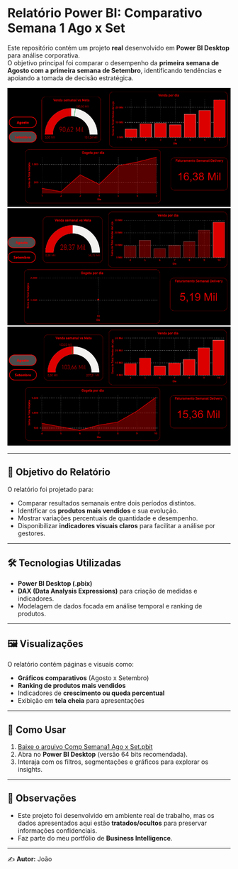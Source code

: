 # Relatório Power BI: Comparativo Semana 1 Ago x Set

Este repositório contém um projeto **real** desenvolvido em **Power BI Desktop** para análise corporativa.  
O objetivo principal foi comparar o desempenho da **primeira semana de Agosto com a primeira semana de Setembro**, identificando tendências e apoiando a tomada de decisão estratégica.

![Foto 1](/Foto1.png)
![Foto 2](/Foto2.png)
![Foto 3](/Foto3.png)

---

## 🎯 Objetivo do Relatório
O relatório foi projetado para:
- Comparar resultados semanais entre dois períodos distintos.  
- Identificar os **produtos mais vendidos** e sua evolução.  
- Mostrar variações percentuais de quantidade e desempenho.  
- Disponibilizar **indicadores visuais claros** para facilitar a análise por gestores.  

---

## 🛠️ Tecnologias Utilizadas
- **Power BI Desktop (.pbix)**  
- **DAX (Data Analysis Expressions)** para criação de medidas e indicadores.  
- Modelagem de dados focada em análise temporal e ranking de produtos.  

---

## 🖼️ Visualizações
O relatório contém páginas e visuais como:
- **Gráficos comparativos** (Agosto x Setembro)  
- **Ranking de produtos mais vendidos**  
- Indicadores de **crescimento ou queda percentual**  
- Exibição em **tela cheia** para apresentações  

---

## 🚀 Como Usar
1. [Baixe o arquivo Comp Semana1 Ago x Set.pbit](https://github.com/joaowitallo/Comparativo-de-Semanas/raw/refs/heads/main/Comp%20Semana1%20Ago%20x%20Set.pbit)
2. Abra no **Power BI Desktop** (versão 64 bits recomendada).  
3. Interaja com os filtros, segmentações e gráficos para explorar os insights.  

---

## 📌 Observações
- Este projeto foi desenvolvido em ambiente real de trabalho, mas os dados apresentados aqui estão **tratados/ocultos** para preservar informações confidenciais.  
- Faz parte do meu portfólio de **Business Intelligence**.  

---

✍️ **Autor:** João


